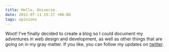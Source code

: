 ```yaml
---
title: Hello, Universe.
date: 2012-07-11 15:17 +08:00
tags: opinions
---
```

Woot! I've finally decided to create a blog so I could document my adventures in web design and development, as well as other things that are going on in my gray matter. If you like, you can follow my updates on [twitter](http://twitter.com/jamesflorentino).
